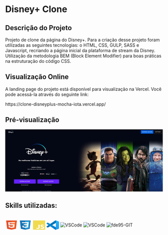 <h1>Disney+ Clone</h1>

<h2>Descrição do Projeto</h2>

Projeto de clone da página do Disney+.
Para a criação desse projeto foram utilizadas as seguintes tecnologias: o HTML, CSS, GULP, SASS e Javascript, recriando a página inicial da plataforma de stream da Disney. Utilização da metodologia BEM (Block Element Modifier) para boas práticas na estruturação do código CSS.

<h2>Visualização Online</h2>
<p>A landing page do projeto está disponível para visualização na Vercel. Você pode acessá-la através do seguinte link:</p> https://clone-disneyplus-mocha-iota.vercel.app/

<h2>Pré-visualização</h2>
<img src="./src/images/hero_capa_readme.JPG" atl="capa projeto">

## Skills utilizadas:
<div style="display: inline_block"><br>
  <img align="center" alt="HTML" height="30" width="40" src="https://raw.githubusercontent.com/devicons/devicon/master/icons/html5/html5-original.svg">
  <img align="center" alt="CSS" height="30" width="40" src="https://raw.githubusercontent.com/devicons/devicon/master/icons/css3/css3-original.svg">
  <img align="center" alt="Js" height="30" width="40" src="https://raw.githubusercontent.com/devicons/devicon/master/icons/javascript/javascript-plain.svg">
  <img align="center" alt="VSCode" height="30" width="40" src="https://raw.githubusercontent.com/devicons/devicon/master/icons/vscode/vscode-original.svg">
  <img align="center" alt="VSCode" height="30" width="40" src="https://w7.pngwing.com/pngs/632/184/png-transparent-gulp-hd-logo.png">
  <img align="center" alt="VSCode" height="30" width="40" src="https://cdn-icons-png.flaticon.com/512/5968/5968358.png">
  <img align="center" alt="fde95-GIT" height="30" width="40" src="https://cdn.jsdelivr.net/gh/devicons/devicon/icons/git/git-original.svg">


